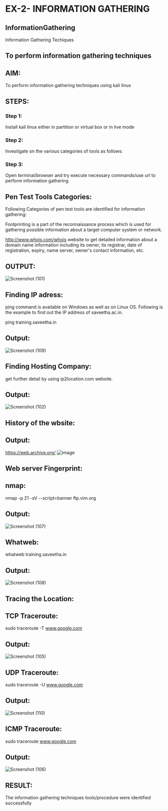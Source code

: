 # EX-2- INFORMATION GATHERING

## InformationGathering
Information Gathering Techiques

## To perform information gathering techniques

## AIM:

To perform information gathering techniques using kali linux 

## STEPS:

### Step 1:

Install kali linux either in partition or virtual box or in live mode

### Step 2:

Investigate on the various categories of tools as follows:

### Step 3:
Open terminal/browser and try execute necessary commands/use url to perform information gathering
## Pen Test Tools Categories:
Following Categories of pen test tools are identified for information gathering:

Footprinting is a part of the reconnaissance process which is used for gathering possible information about a target computer system or network.

http://www.whois.com/whois website to get detailed information about a domain name information including its owner, its registrar, date of registration, expiry, name server, owner's contact information, etc.


## OUTPUT:
![Screenshot (101)](https://github.com/user-attachments/assets/0c7a892b-9abf-4593-afac-b962e607acc2)

## Finding IP adress:
ping command is available on Windows as well as on Linux OS. Following is the example to find out the IP address of saveetha.ac.in.

ping training.saveetha.in

## Output:
![Screenshot (109)](https://github.com/user-attachments/assets/86aad831-b76c-4f79-af34-cdf3e40143f6)

## Finding Hosting Company:
get further detail by using ip2location.com website.

## Output:
![Screenshot (102)](https://github.com/user-attachments/assets/bd9812a1-c453-4f03-8f6c-80b9f6237db9)

## History of the wbsite:
## Output:
https://web.archive.org/
![image](https://github.com/gokul-sureshkumar/InformationGathering/assets/121148715/f5166239-895a-4e51-924a-1771ccea3ec8)
## Web server Fingerprint:

## nmap:

nmap -p 21 -sV --script=banner ftp.vim.org

## Output:

![Screenshot (107)](https://github.com/user-attachments/assets/95195721-a1ff-4d7f-9567-1e7b7bafa39c)

## Whatweb:

whatweb training.saveetha.in

## Output:
![Screenshot (108)](https://github.com/user-attachments/assets/65de4a52-9d3a-4dcb-b949-e0872d166243)


## Tracing the Location:
## TCP Traceroute:

sudo traceroute -T www.google.com

## Output:
![Screenshot (105)](https://github.com/user-attachments/assets/4b192906-3975-4d56-a130-12e810aaa2c6)

## UDP Traceroute:

sudo traceroute -U www.google.com

## Output:
![Screenshot (110)](https://github.com/user-attachments/assets/f938bbe2-c4e2-4f23-a3d9-042509ab2e95)

## ICMP Traceroute:

sudo traceroute  www.google.com

## Output:

![Screenshot (106)](https://github.com/user-attachments/assets/7ff961f7-a420-4b78-ba6d-22de3e127e48)





## RESULT:
The information gathering techniques tools/procedure were  identified successfully
